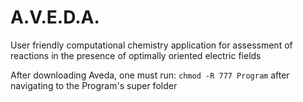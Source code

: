 # A.V.E.D.A.
User friendly computational chemistry application for assessment of reactions in the presence of optimally oriented electric fields

After downloading Aveda, one must run:
```chmod -R 777 Program```
after navigating to the Program's super folder
